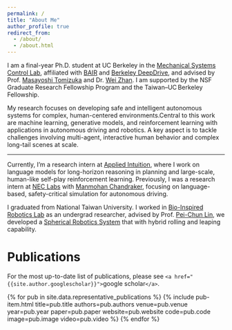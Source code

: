 ```yaml
---
permalink: /
title: "About Me"
author_profile: true
redirect_from: 
  - /about/
  - /about.html
---
```

I am a final-year Ph.D. student at UC Berkeley in the [Mechanical Systems Control Lab](https://msc.berkeley.edu/), affiliated with [BAIR](https://bair.berkeley.edu/) and [Berkeley DeepDrive](https://deepdrive.berkeley.edu/), and advised by Prof. [Masayoshi Tomizuka](https://me.berkeley.edu/people/masayoshi-tomizuka/) and Dr. [Wei Zhan](https://zhanwei.site/).
I am supported by the NSF Graduate Research Fellowship Program and the Taiwan–UC Berkeley Fellowship.

My research focuses on developing safe and intelligent autonomous systems for complex, human-centered environments.Central to this work are machine learning, generative models, and reinforcement learning with applications in autonomous driving and robotics. A key aspect is to tackle challenges involving multi-agent, interactive human behavior and complex long-tail scenes at scale.

---

Currently, I’m a research intern at [Applied Intuition](https://www.appliedintuition.com/), where I work on language models for long-horizon reasoning in planning and large-scale, human-like self-play reinforcement learning.
Previously, I was a research intern at [NEC Labs](https://www.nec-labs.com/) with [Manmohan Chandraker](https://cseweb.ucsd.edu/~mkchandraker/#), focusing on language-based, safety-critical simulation for autonomous driving.

I graduated from National Taiwan University. I worked in [Bio-Inspired Robotics Lab](http://biorola.me.ntu.edu.tw/members_alu_ms.html) as an undergrad researcher, advised by Prof. [Pei-Chun Lin](https://scholar.google.com/citations?user=KdWMoM4AAAAJ&hl=en), we developed a [Spherical Robotics System](https://www.youtube.com/watch?v=TvrreooQh-I) that with hybrid rolling and leaping capability.

# Publications

For the most up-to-date list of publications, please see `<a href="{{site.author.googlescholar}}">`google scholar`</a>`.

<style>
  .pub-table { width:100%; max-width:800px; margin:1.5rem auto; border-collapse:separate; border: none; }
  .pub-table .thumb-cell { width:180px; padding:0 20px 20px 0; vertical-align:middle; border: none; }
  .pub-table .thumb-cell img, .pub-table .thumb-cell video { width:100%; height:auto; display:block; border-radius:4px; }
  .pub-table .text-cell { padding-top:4px; vertical-align:middle; border: none; }
  .pub-title { font-size:1.1rem; line-height:1.35; font-weight:bold; }
  .pub-authors, .pub-venue { font-size:0.9rem; margin:0.25rem 0; }
</style>

{% for pub in site.data.representative_publications %}
  {% include pub-item.html
     title=pub.title
     authors=pub.authors
     venue=pub.venue
     year=pub.year
     paper=pub.paper
     website=pub.website
     code=pub.code
     image=pub.image
     video=pub.video %}
{% endfor %}

